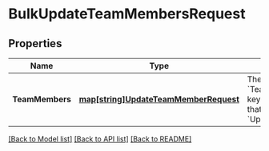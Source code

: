 # BulkUpdateTeamMembersRequest

## Properties

 Name            | Type                                                                 | Description                                                                                                                                                  | Notes             
-----------------|----------------------------------------------------------------------|--------------------------------------------------------------------------------------------------------------------------------------------------------------|-------------------
 **TeamMembers** | [**map[string]UpdateTeamMemberRequest**](UpdateTeamMemberRequest.md) | The data used to update the &#x60;TeamMember&#x60; objects. Each key is the &#x60;team_member_id&#x60; that maps to the &#x60;UpdateTeamMemberRequest&#x60;. | [default to null] 

[[Back to Model list]](../README.md#documentation-for-models) [[Back to API list]](../README.md#documentation-for-api-endpoints) [[Back to README]](../README.md)

